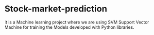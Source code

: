 # Stock-market-prediction
It is a Machine learning  project where we are using SVM Support Vector Machine for training the Models
developed with Python libraries.
